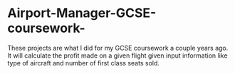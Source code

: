 # Airport-Manager-GCSE-coursework-

These projects are what I did for my GCSE coursework a couple years ago. It will calculate the profit made on a given flight given input information like type of aircraft and number of first class seats sold. 
